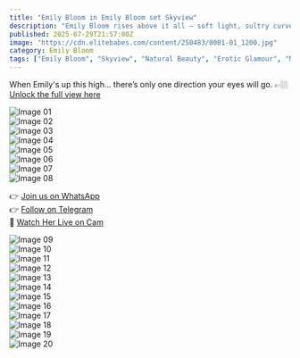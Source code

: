 ```yaml
---
title: "Emily Bloom in Emily Bloom set Skyview"
description: "Emily Bloom rises above it all — soft light, sultry curves, and a breathtaking view that keeps getting better."
published: 2025-07-29T21:57:00Z
image: "https://cdn.elitebabes.com/content/250483/0001-01_1200.jpg"
category: Emily Bloom
tags: ["Emily Bloom", "Skyview", "Natural Beauty", "Erotic Glamour", "NSFW"]
---
```


When Emily's up this high... there’s only one direction your eyes will go. 👉🏼 [Unlock the full view here](https://redirecting-kappa.vercel.app/)

![Image 01](https://cdn.elitebabes.com/content/250483/0001-01_1200.jpg)  
![Image 02](https://cdn.elitebabes.com/content/250483/0001-02_1200.jpg)  
![Image 03](https://cdn.elitebabes.com/content/250483/0001-03_1200.jpg)  
![Image 04](https://cdn.elitebabes.com/content/250483/0001-04_1200.jpg)  
![Image 05](https://cdn.elitebabes.com/content/250483/0001-05_1200.jpg)  
![Image 06](https://cdn.elitebabes.com/content/250483/0001-06_1200.jpg)  
![Image 07](https://cdn.elitebabes.com/content/250483/0001-07_1200.jpg)  
![Image 08](https://cdn.elitebabes.com/content/250483/0001-08_1200.jpg)

👉 [Join us on WhatsApp](https://whatsapp.com/channel/0029VaMsUAp7tkjI8KcaRn10)  
👉 [Follow on Telegram](https://t.me/Xibabes)  
🔞 [Watch Her Live on Cam](https://redirecting-kappa.vercel.app/)

![Image 09](https://cdn.elitebabes.com/content/250483/0001-09_1200.jpg)  
![Image 10](https://cdn.elitebabes.com/content/250483/0001-10_1200.jpg)  
![Image 11](https://cdn.elitebabes.com/content/250483/0001-11_1200.jpg)  
![Image 12](https://cdn.elitebabes.com/content/250483/0001-12_1200.jpg)  
![Image 13](https://cdn.elitebabes.com/content/250483/0001-13_1200.jpg)  
![Image 14](https://cdn.elitebabes.com/content/250483/0001-14_1200.jpg)  
![Image 15](https://cdn.elitebabes.com/content/250483/0001-15_1800.jpg)  
![Image 16](https://cdn.elitebabes.com/content/250483/0001-16_1800.jpg)  
![Image 17](https://cdn.elitebabes.com/content/250483/0001-17_1800.jpg)  
![Image 18](https://cdn.elitebabes.com/content/250483/0001-18_1200.jpg)  
![Image 19](https://cdn.elitebabes.com/content/250483/0001-19_1800.jpg)  
![Image 20](https://cdn.elitebabes.com/content/250483/0001-20_1800.jpg)
